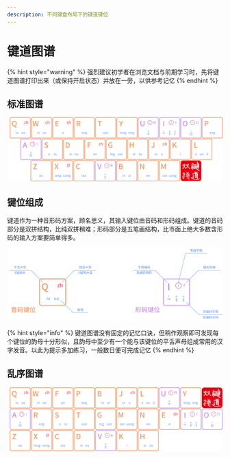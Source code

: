 ```yaml
---
description: 不同键盘布局下的键道键位
---
```


# 键道图谱

{% hint style="warning" %}
强烈建议初学者在浏览文档与前期学习时，先将键道图谱打印出来（或保持开启状态）并放在一旁，以供参考记忆
{% endhint %}

## 标准图谱

![QWERTY](../.gitbook/assets/xkjd-qwerty.png)

## 键位组成

键道作为一种音形码方案，顾名思义，其输入键位由音码和形码组成。键道的音码部分是双拼结构，比纯双拼稍难；形码部分是五笔画结构，比市面上绝大多数含形码的输入方案要简单得多。

![](../.gitbook/assets/xkjd-rules.png)

{% hint style="info" %}
键道图谱没有固定的记忆口诀，但稍作观察即可发现每个键位的韵母十分形似，且韵母中至少有一个能与该键位的平舌声母组成常用的汉字发音。以此为提示多加练习，一般数日便可完成记忆
{% endhint %}

## 乱序图谱

![Colemak-DH Matrix](../.gitbook/assets/xkjd-colemak-dh-matrix.png)
